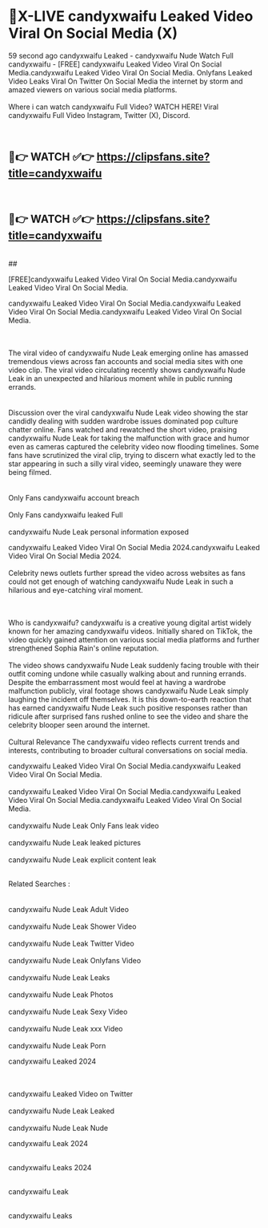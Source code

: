 # 🔴X-LIVE candyxwaifu Leaked Video Viral On Social Media (X)<br>


59 second ago candyxwaifu Leaked  - candyxwaifu Nude  Watch Full candyxwaifu - [FREE] candyxwaifu Leaked Video Viral On Social Media.candyxwaifu Leaked Video Viral On Social Media.   Onlyfans Leaked Video Leaks Viral On Twitter On Social Media the internet by storm and amazed viewers on various social media platforms. <br><br>
Where i can watch candyxwaifu Full Video? WATCH HERE! Viral candyxwaifu Full Video Instagram, Twitter (X), Discord. <br>


 <br>

##  🔴👉 WATCH ✅👉  <a href="https://clipsfans.site?title=candyxwaifu&ref=git">https://clipsfans.site?title=candyxwaifu</a> <br>
  <br>

##  🔴👉 WATCH ✅👉  <a href="https://clipsfans.site?title=candyxwaifu&ref=git">https://clipsfans.site?title=candyxwaifu</a> <br>
  <br>
  ##



[FREE]candyxwaifu Leaked Video Viral On Social Media.candyxwaifu Leaked Video Viral On Social Media. <br>

candyxwaifu Leaked Video Viral On Social Media.candyxwaifu Leaked Video Viral On Social Media.candyxwaifu Leaked Video Viral On Social Media. <br>


  <br>

  <br>
The viral video of candyxwaifu Nude Leak emerging online has amassed tremendous views across fan accounts and social media sites with one video clip. The viral video circulating recently shows candyxwaifu Nude Leak in an unexpected and hilarious moment while in public running errands.<br>
<br>


<br>
Discussion over the viral candyxwaifu Nude Leak video showing the star candidly dealing with sudden wardrobe issues dominated pop culture chatter online. Fans watched and rewatched the short video, praising candyxwaifu Nude Leak for taking the malfunction with grace and humor even as cameras captured the celebrity video now flooding timelines. Some fans have scrutinized the viral clip, trying to discern what exactly led to the star appearing in such a silly viral video, seemingly unaware they were being filmed.<br>
<br>
<br> 
Only Fans candyxwaifu account breach<br>
<br>
Only Fans candyxwaifu leaked Full <br>
<br>
candyxwaifu Nude Leak personal information exposed<br>

candyxwaifu Leaked Video Viral On Social Media 2024.candyxwaifu Leaked Video Viral On Social Media 2024. <br>
<br>
Celebrity news outlets further spread the video across websites as fans could not get enough of watching candyxwaifu Nude Leak in such a hilarious and eye-catching viral moment.<br>
<br>

<br>
Who is candyxwaifu? candyxwaifu is a creative young digital artist widely known for her amazing candyxwaifu videos. Initially shared on TikTok, the video quickly gained attention on various social media platforms and further strengthened Sophia Rain's online reputation.<br>
<br>
The video shows candyxwaifu Nude Leak suddenly facing trouble with their outfit coming undone while casually walking about and running errands. Despite the embarrassment most would feel at having a wardrobe malfunction publicly, viral footage shows candyxwaifu Nude Leak simply laughing the incident off themselves. It is this down-to-earth reaction that has earned candyxwaifu Nude Leak such positive responses rather than ridicule after surprised fans rushed online to see the video and share the celebrity blooper seen around the internet.<br>
<br>
Cultural Relevance The candyxwaifu video reflects current trends and interests, contributing to broader cultural conversations on social media.<br>

candyxwaifu Leaked Video Viral On Social Media.candyxwaifu Leaked Video Viral On Social Media.<br>
<br>
candyxwaifu Leaked Video Viral On Social Media.candyxwaifu Leaked Video Viral On Social Media.candyxwaifu Leaked Video Viral On Social Media.<br>
<br>
candyxwaifu Nude Leak Only Fans leak video<br>
<br>
candyxwaifu Nude Leak leaked pictures<br>
<br>
candyxwaifu Nude Leak explicit content leak<br>


<br>
Related Searches :<br>
<br>

<br>
candyxwaifu Nude Leak Adult Video<br>
<br>
candyxwaifu Nude Leak Shower Video<br>
<br>
candyxwaifu Nude Leak Twitter Video<br>
<br>
candyxwaifu Nude Leak Onlyfans Video<br>
<br>
candyxwaifu Nude Leak Leaks<br>
<br>
candyxwaifu Nude Leak Photos<br>

<br>
candyxwaifu Nude Leak Sexy Video<br>
<br>
candyxwaifu Nude Leak xxx Video<br>
<br>
candyxwaifu Nude Leak Porn<br>

candyxwaifu  Leaked 2024 <br> <br>
<br>

candyxwaifu Leaked Video on Twitter <br>
<br>
candyxwaifu Nude Leak Leaked<br>
<br>
candyxwaifu Nude Leak Nude<br>


candyxwaifu  Leak 2024 <br> <br>



candyxwaifu  Leaks 2024 <br> <br>



 
candyxwaifu  Leak<br> <br>



candyxwaifu  Leaks<br> <br>





</p>




 



</p>










